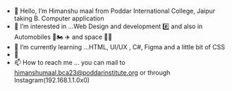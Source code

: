 
- 👋 Hello, I’m Himanshu maal from Poddar International College, Jaipur taking B. Computer application
- 👀 I’m interested in ...Web Design and development #️⃣ and also in Automobiles 🚗🏍️ ✈️ and space 🌌🚀
- 🌱 I’m currently learning ...HTML, UI/UX , C#, Figma and a little bit of CSS
- 💞️ 
- 📫 How to reach me ... you can mail to himanshumaal.bca23@poddarinstitute.org or through Instagram(192.168.1.1.0x0)

<!---
hr26bv688/hr26bv688 is a ✨ special ✨ repository because its `README.md` (this file) appears on your GitHub profile.
You can click the Preview link to take a look at your changes.
--->
